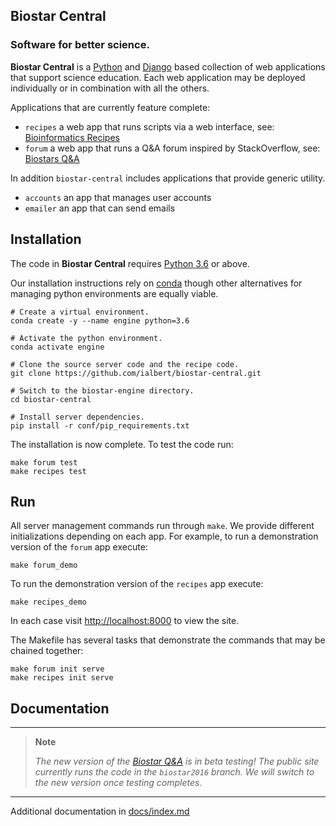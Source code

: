 ## Biostar Central

### Software for better science.

**Biostar Central** is a [Python][python] and [Django][django] based collection of web applications that support science education. Each web application may be deployed individually or in combination with all the others.

Applications that are currently feature complete:

- `recipes` a web app that runs scripts via a web interface, see: [Bioinformatics Recipes][recipes]
- `forum` a web app that runs a Q&A forum inspired by StackOverflow, see: [Biostars Q&A][biostars]

In addition `biostar-central` includes applications that provide generic utility.

- `accounts` an app that manages user accounts
- `emailer` an app that can send emails

[python]: https://www.python.org/
[django]: https://www.djangoproject.com/
[biostars]: https://www.biostars.org
[recipes]: https://www.bioinformatics.recipes
[handbook]: https://www.biostarhandbook.com
[conda]: https://conda.io/docs/

## Installation

The code in **Biostar Central**  requires [Python 3.6][python] or above.

Our installation instructions rely on [conda][conda] though other alternatives for managing python environments are equally viable.


    # Create a virtual environment.
    conda create -y --name engine python=3.6
    
    # Activate the python environment.
    conda activate engine

    # Clone the source server code and the recipe code.
    git clone https://github.com/ialbert/biostar-central.git

    # Switch to the biostar-engine directory.
    cd biostar-central

    # Install server dependencies.
    pip install -r conf/pip_requirements.txt

The installation is now complete. To test the code run:

    make forum test
    make recipes test

## Run

All server management commands run through `make`. We provide different initializations depending on each app. For example, to run a demonstration version of the `forum` app execute:

    make forum_demo

To run the demonstration version of the `recipes` app execute:

    make recipes_demo

In each case visit <http://localhost:8000> to view the site.

The Makefile has several tasks that demonstrate the commands that may be chained together:

    make forum init serve
    make recipes init serve


## Documentation

---

> **Note**
>
> *The new version of the [Biostar Q&A][biostars] is in beta testing!*
> *The public site currently runs the code in the `biostar2016` branch. We will switch to the new version once testing completes.*

---

Additional documentation in [docs/index.md](docs/README.md)


